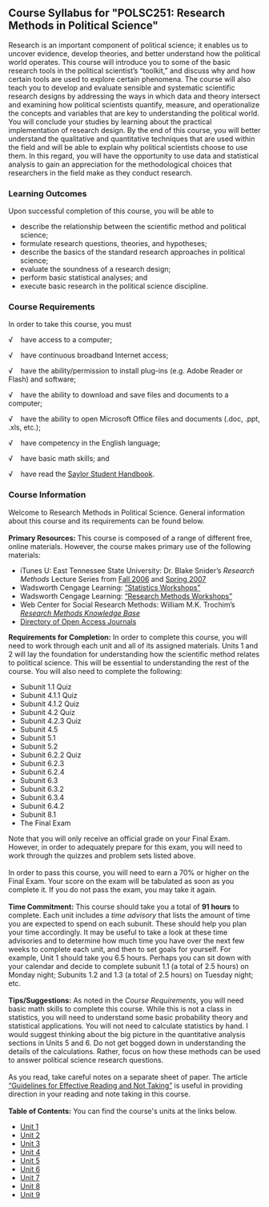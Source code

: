 Course Syllabus for "POLSC251: Research Methods in Political Science"
---------------------------------------------------------------------

Research is an important component of political science; it enables us
to uncover evidence, develop theories, and better understand how the
political world operates. This course will introduce you to some of the
basic research tools in the political scientist’s “toolkit,” and discuss
why and how certain tools are used to explore certain phenomena. The
course will also teach you to develop and evaluate sensible and
systematic scientific research designs by addressing the ways in which
data and theory intersect and examining how political scientists
quantify, measure, and operationalize the concepts and variables that
are key to understanding the political world. You will conclude your
studies by learning about the practical implementation of research
design. By the end of this course, you will better understand the
qualitative and quantitative techniques that are used within the field
and will be able to explain why political scientists choose to use them.
In this regard, you will have the opportunity to use data and
statistical analysis to gain an appreciation for the methodological
choices that researchers in the field make as they conduct research.

### Learning Outcomes

Upon successful completion of this course, you will be able to  

-   describe the relationship between the scientific method and
    political science;
-   formulate research questions, theories, and hypotheses;
-   describe the basics of the standard research approaches in political
    science;
-   evaluate the soundness of a research design;
-   perform basic statistical analyses; and
-   execute basic research in the political science discipline. 

### Course Requirements

In order to take this course, you must  
  
 √    have access to a computer;  
  
 √    have continuous broadband Internet access;  
  
 √    have the ability/permission to install plug-ins (e.g. Adobe Reader
or Flash) and software;  
  
 √    have the ability to download and save files and documents to a
computer;  
  
 √    have the ability to open Microsoft Office files and documents
(.doc, .ppt, .xls, etc.);  
  
 √    have competency in the English language;  
  
 √    have basic math skills; and  
  
 √    have read the [Saylor Student
Handbook](http://www.saylor.org/site/wp-content/uploads/2012/05/Saylor-StudentHandbook.pdf).

### Course Information

Welcome to Research Methods in Political Science. General information
about this course and its requirements can be found below.  
    
 **Primary Resources:** This course is composed of a range of different
free, online materials. However, the course makes primary use of the
following materials:

-   iTunes U: East Tennessee State University: Dr. Blake Snider’s
    *Research Methods* Lecture Series from [Fall
    2006](http://itunes.apple.com/itunes-u/dr.-sniders-research-methods/id384931206) and
    [Spring
    2007](http://itunes.apple.com/hn/itunes-u/dr.-sniders-research-methods/id384931184)
-   Wadsworth Cengage Learning: [“Statistics
    Workshops”](http://www.wadsworth.com/psychology_d/templates/student_resources/workshops/stats_wrk.html)
-   Wadsworth Cengage Learning: [“Research Methods
    Workshops”](http://www.wadsworth.com/psychology_d/templates/student_resources/workshops/resch_wrk.html)
-   Web Center for Social Research Methods: William M.K. Trochim’s
    *[Research Methods Knowledge
    Base](http://www.socialresearchmethods.net/kb/contents.php)*
-   [Directory of Open Access
    Journals](http://www.doaj.org/doaj?func=loadTempl&templ=about&uiLanguage=en)

**Requirements for Completion:** In order to complete this course, you
will need to work through each unit and all of its assigned materials.
Units 1 and 2 will lay the foundation for understanding how the
scientific method relates to political science. This will be essential
to understanding the rest of the course. You will also need to complete
the following:

-   Subunit 1.1 Quiz
-   Subunit 4.1.1 Quiz
-   Subunit 4.1.2 Quiz
-   Subunit 4.2 Quiz
-   Subunit 4.2.3 Quiz
-   Subunit 4.5
-   Subunit 5.1
-   Subunit 5.2
-   Subunit 6.2.2 Quiz
-   Subunit 6.2.3
-   Subunit 6.2.4
-   Subunit 6.3
-   Subunit 6.3.2
-   Subunit 6.3.4
-   Subunit 6.4.2
-   Subunit 8.1
-   The Final Exam

Note that you will only receive an official grade on your Final Exam.
However, in order to adequately prepare for this exam, you will need to
work through the quizzes and problem sets listed above.  
    
 In order to pass this course, you will need to earn a 70% or higher on
the Final Exam. Your score on the exam will be tabulated as soon as you
complete it. If you do not pass the exam, you may take it again.  
    
 **Time Commitment:** This course should take you a total of **91
hours** to complete. Each unit includes a *time advisory* that lists the
amount of time you are expected to spend on each subunit. These should
help you plan your time accordingly. It may be useful to take a look at
these time advisories and to determine how much time you have over the
next few weeks to complete each unit, and then to set goals for
yourself. For example, Unit 1 should take you 6.5 hours. Perhaps you can
sit down with your calendar and decide to complete subunit 1.1 (a total
of 2.5 hours) on Monday night; Subunits 1.2 and 1.3 (a total of 2.5
hours) on Tuesday night; etc.  
    
 **Tips/Suggestions:** As noted in the *Course Requirements*, you will
need basic math skills to complete this course. While this is not a
class in statistics, you will need to understand some basic probability
theory and statistical applications. You will not need to calculate
statistics by hand. I would suggest thinking about the big picture in
the quantitative analysis sections in Units 5 and 6. Do not get bogged
down in understanding the details of the calculations. Rather, focus on
how these methods can be used to answer political science research
questions.  
    
 As you read, take careful notes on a separate sheet of paper. The
article [“Guidelines for Effective Reading and Not
Taking”](http://livepage.apple.com/) is useful in providing direction in
your reading and note taking in this course.  
    
**Table of Contents:** You can find the course's units at the links below.

- [Unit 1](https://legacy.saylor.org/polsc251/Unit01/)
- [Unit 2](https://legacy.saylor.org/polsc251/Unit02/)
- [Unit 3](https://legacy.saylor.org/polsc251/Unit03/)
- [Unit 4](https://legacy.saylor.org/polsc251/Unit04/)
- [Unit 5](https://legacy.saylor.org/polsc251/Unit05/)
- [Unit 6](https://legacy.saylor.org/polsc251/Unit06/)
- [Unit 7](https://legacy.saylor.org/polsc251/Unit07/)
- [Unit 8](https://legacy.saylor.org/polsc251/Unit08/)
- [Unit 9](https://legacy.saylor.org/polsc251/Unit09/)
